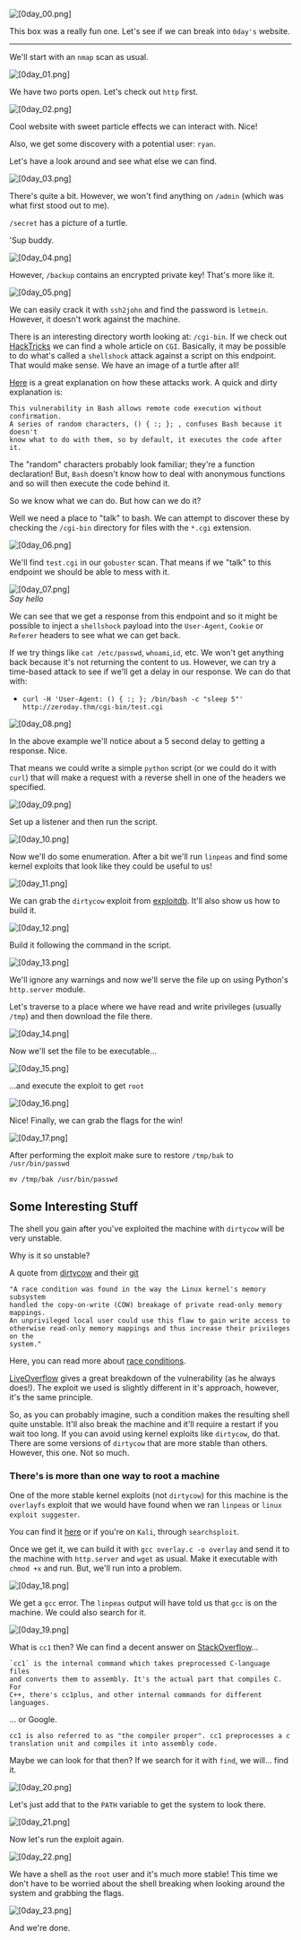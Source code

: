 ![[0day_00.png]](https://raw.githubusercontent.com/ToasterMouse/WriteupsAndCTFs/main/TryHackMe/0day/images/0day_00.png)

This box was a really fun one. Let's see if we can break into `0day's` website.

---

We'll start with an `nmap` scan as usual.

![[0day_01.png]](https://raw.githubusercontent.com/ToasterMouse/WriteupsAndCTFs/main/TryHackMe/0day/images/0day_01.png)

We have two ports open. Let's check out `http` first.

![[0day_02.png]](https://raw.githubusercontent.com/ToasterMouse/WriteupsAndCTFs/main/TryHackMe/0day/images/0day_02.png)

Cool website with sweet particle effects we can interact with. Nice!

Also, we get some discovery with a potential user: `ryan`.

Let's have a look around and see what else we can find.

![[0day_03.png]](https://raw.githubusercontent.com/ToasterMouse/WriteupsAndCTFs/main/TryHackMe/0day/images/0day_03.png)

There's quite a bit. However, we won't find anything on `/admin` (which was what first stood out to me).

`/secret` has a picture of a turtle. 

'Sup buddy.

![[0day_04.png]](https://raw.githubusercontent.com/ToasterMouse/WriteupsAndCTFs/main/TryHackMe/0day/images/0day_04.png)

However, `/backup` contains an encrypted private key! That's more like it.

![[0day_05.png]](https://raw.githubusercontent.com/ToasterMouse/WriteupsAndCTFs/main/TryHackMe/0day/images/0day_05.png)

We can easily crack it with `ssh2john` and find the password is `letmein`. However, it doesn't work against the machine. 

There is an interesting directory worth looking at: `/cgi-bin`. If we check out [HackTricks](https://book.hacktricks.xyz/network-services-pentesting/pentesting-web/cgi) we can find a whole article on `CGI`. Basically, it may be possible to do what's called a `shellshock` attack against a script on this endpoint. That would make sense. We have an image of a turtle after all!

[Here](https://www.exploit-db.com/docs/english/48112-the-shellshock-attack-%5Bpaper%5D.pdf?utm_source=dlvr.it&utm_medium=twitter) is a great explanation on how these attacks work. A quick and dirty explanation is:

```
This vulnerability in Bash allows remote code execution without confirmation.
A series of random characters, () { :; }; , confuses Bash because it doesn't
know what to do with them, so by default, it executes the code after it.
```

The "random" characters probably look familiar; they're a function declaration! But, `Bash` doesn't know how to deal with anonymous functions and so will then execute the code behind it.

So we know what we can do. But how can we do it?

Well we need a place to "talk" to bash.  We can attempt to discover these by checking the `/cgi-bin` directory for files with the `*.cgi` extension.

![[0day_06.png]](https://raw.githubusercontent.com/ToasterMouse/WriteupsAndCTFs/main/TryHackMe/0day/images/0day_06.png)

We'll find `test.cgi` in our `gobuster` scan. That means if we "talk" to this endpoint we should be able to mess with it.

![[0day_07.png]](https://raw.githubusercontent.com/ToasterMouse/WriteupsAndCTFs/main/TryHackMe/0day/images/0day_07.png)<br />*Say hello*

We can see that we get a response from this endpoint and so it might be possible to inject a `shellshock` payload into the `User-Agent`, `Cookie` or `Referer` headers to see what we can get back.

If we try things like `cat /etc/passwd`, `whoami`,`id`, etc. We won't get anything back because it's not returning the content to us. However, we can try a time-based attack to see if we'll get a delay in our response. We can do that with:

- `curl -H 'User-Agent: () { :; }; /bin/bash -c "sleep 5"' http://zeroday.thm/cgi-bin/test.cgi`
 
![[0day_08.png]](https://raw.githubusercontent.com/ToasterMouse/WriteupsAndCTFs/main/TryHackMe/0day/images/0day_08.png)

In the above example we'll notice about a 5 second delay to getting a response. Nice.

That means we could write a simple `python` script (or we could do it with `curl`) that will make a request with a reverse shell in one of the headers we specified.

![[0day_09.png]](https://raw.githubusercontent.com/ToasterMouse/WriteupsAndCTFs/main/TryHackMe/0day/images/0day_09.png)

Set up a listener and then run the script.

![[0day_10.png]](https://raw.githubusercontent.com/ToasterMouse/WriteupsAndCTFs/main/TryHackMe/0day/images/0day_10.png)

Now we'll do some enumeration. After a bit we'll run `linpeas` and find some kernel exploits that look like they could be useful to us!

![[0day_11.png]](https://raw.githubusercontent.com/ToasterMouse/WriteupsAndCTFs/main/TryHackMe/0day/images/0day_11.png)

We can grab the `dirtycow` exploit from [exploitdb](https://www.exploit-db.com/exploits/40616). It'll also show us how to build it.

![[0day_12.png]](https://raw.githubusercontent.com/ToasterMouse/WriteupsAndCTFs/main/TryHackMe/0day/images/0day_12.png)

Build it following the command in the script.

![[0day_13.png]](https://raw.githubusercontent.com/ToasterMouse/WriteupsAndCTFs/main/TryHackMe/0day/images/0day_13.png)

We'll ignore any warnings and now we'll serve the file up on using Python's `http.server` module.

Let's traverse to a place where we have read and write privileges (usually `/tmp`) and then download the file there.

![[0day_14.png]](https://raw.githubusercontent.com/ToasterMouse/WriteupsAndCTFs/main/TryHackMe/0day/images/0day_14.png)

Now we'll set the file to be executable...

![[0day_15.png]](https://raw.githubusercontent.com/ToasterMouse/WriteupsAndCTFs/main/TryHackMe/0day/images/0day_15.png)

...and execute the exploit to get `root`

![[0day_16.png]](https://raw.githubusercontent.com/ToasterMouse/WriteupsAndCTFs/main/TryHackMe/0day/images/0day_16.png)

Nice! Finally, we can grab the flags for the win!

![[0day_17.png]](https://raw.githubusercontent.com/ToasterMouse/WriteupsAndCTFs/main/TryHackMe/0day/images/0day_17.png)

After performing the exploit make sure to restore `/tmp/bak` to `/usr/bin/passwd`

```
mv /tmp/bak /usr/bin/passwd
```

## Some Interesting Stuff

The shell you gain after you've exploited the machine with `dirtycow` will be very unstable. 

Why is it so unstable?

A quote from [dirtycow](https://dirtycow.ninja/) and their [git](https://github.com/dirtycow/dirtycow.github.io/wiki/VulnerabilityDetails)
```
"A race condition was found in the way the Linux kernel's memory subsystem
handled the copy-on-write (COW) breakage of private read-only memory mappings.
An unprivileged local user could use this flaw to gain write access to
otherwise read-only memory mappings and thus increase their privileges on the
system."
```
Here, you can read more about [race conditions](https://en.wikipedia.org/wiki/Race_condition).

[LiveOverflow](https://www.youtube.com/watch?v=kEsshExn7aE) gives a great breakdown of the vulnerability (as he always does!). The exploit we used is slightly different in it's approach, however, it's the same principle.

So, as you can probably imagine, such a condition makes the resulting shell quite unstable. It'll also break the machine and it'll require a restart if you wait too long. If you can avoid using kernel exploits like `dirtycow`, do that. There are some versions of `dirtycow` that are more stable than others. However, this one. Not so much.

### There's is more than one way to root a machine

One of the more stable kernel exploits (not `dirtycow`) for this machine is the `overlayfs` exploit that we would have found when we ran `linpeas` or `linux exploit suggester`.

You can find it [here](https://www.exploit-db.com/exploits/37292) or if you're on `Kali`, through `searchsploit`.

Once we get it, we can build it with `gcc overlay.c -o overlay` and send it to the machine with `http.server` and `wget` as usual. Make it executable with `chmod +x` and run. But, we'll run into a problem.

![[0day_18.png]](https://raw.githubusercontent.com/ToasterMouse/WriteupsAndCTFs/main/TryHackMe/0day/images/0day_18.png)

We get a `gcc` error. The `linpeas` output will have told us that `gcc` is on the machine. We could also search for it.

![[0day_19.png]](https://raw.githubusercontent.com/ToasterMouse/WriteupsAndCTFs/main/TryHackMe/0day/images/0day_19.png)

What is `cc1` then? We can find a decent answer on [StackOverflow](https://stackoverflow.com/questions/11912878/gcc-error-gcc-error-trying-to-exec-cc1-execvp-no-such-file-or-directory)...
```
`cc1` is the internal command which takes preprocessed C-language files
and converts them to assembly. It's the actual part that compiles C. For
C++, there's cc1plus, and other internal commands for different languages.
```

... or Google.
```
cc1 is also referred to as "the compiler proper". cc1 preprocesses a c
translation unit and compiles it into assembly code.
```

Maybe we can look for that then? If we search for it with `find`, we will... find it.

![[0day_20.png]](https://raw.githubusercontent.com/ToasterMouse/WriteupsAndCTFs/main/TryHackMe/0day/images/0day_20.png)

Let's just add that to the `PATH` variable to get the system to look there.

![[0day_21.png]](https://raw.githubusercontent.com/ToasterMouse/WriteupsAndCTFs/main/TryHackMe/0day/images/0day_21.png)

Now let's run the exploit again.

![[0day_22.png]](https://raw.githubusercontent.com/ToasterMouse/WriteupsAndCTFs/main/TryHackMe/0day/images/0day_22.png)

We have a shell as the `root` user and it's much more stable! This time we don't have to be worried about the shell breaking when looking around the system and grabbing the flags.

![[0day_23.png]](https://raw.githubusercontent.com/ToasterMouse/WriteupsAndCTFs/main/TryHackMe/0day/images/0day_23.png)

And we're done.

